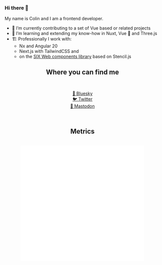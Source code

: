 ### Hi there 👋

My name is Colin and I am a frontend developer.

- 🔭 I’m currently contributing to a set of Vue based or related projects 
- 🌱 I’m learning and extending my know-how in Nuxt, Vue 💚 and Three.js 
- 🏗️ Professionally I work with:
  - Nx and Angular 20
  - Next.js with TailwindCSS and
  - on the [SIX Web components library](https://github.com/six-group/six-webcomponents) based on Stencil.js 


<h2 align="center">Where you can find me</h2>
<br>
<p align="center">
    <a href="https://bsky.app/profile/colinscz.bsky.social" target="_blank">🦋 Bluesky</a>
  <br>
    <a href="https://twitter.com/colinscz" target="_blank">🐦 Twitter</a>
  <br>
    <a href="https://mastodon.social/@colinscz" target="_blank">🐘 Mastodon</a>
  <br>
</p><br>

<h2 align="center">Metrics</h2><br>

<div align="center">
  <img align="center" src="/github-metrics.svg" alt="Metrics" width="400">
</div>

<!-- - 🌱 I’m currently learning Next.js and React 💙

**cnschwarz/cnschwarz** is a ✨ _special_ ✨ repository because its `README.md` (this file) appears on your GitHub profile.

Here are some ideas to get you started:


- 🌱 I’m currently learning ...
- 👯 I’m looking to collaborate on ...
- 🤔 I’m looking for help with ...
- 💬 Ask me about ...
- 📫 How to reach me: ...
- 😄 Pronouns: ...
- ⚡ Fun fact: ...
-->
